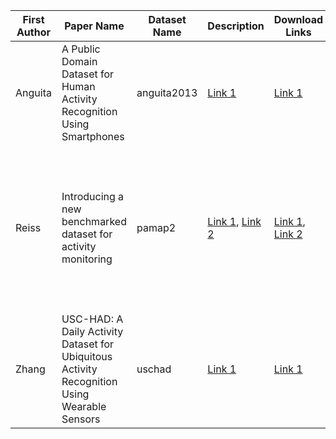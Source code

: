 | First Author | Paper Name | Dataset Name | Description | Download Links | Year | Sampling Rate | Device Locations | Device Modalities | Num Subjects | Num Activities | Activities | 
| ----- | ----- | ----- | ----- | ----- | ----- | ----- | ----- | ----- | ----- | ----- | ----- |
| Anguita | A Public Domain Dataset for Human Activity Recognition Using Smartphones | anguita2013 | [Link 1](http://archive.ics.uci.edu/ml/datasets/Human+Activity+Recognition+Using+Smartphones) | [Link 1](https://pdfs.semanticscholar.org/83de/43bc849ad3d9579ccf540e6fe566ef90a58e.pdf) | 2013 | 50 | waist | accel, gyro, mag | 30 | 6 | walk, walk_up, walk_down, sit, stand, lie |
| Reiss | Introducing a new benchmarked dataset for activity monitoring | pamap2 | [Link 1](http://archive.ics.uci.edu/ml/datasets/PAMAP2+Physical+Activity+Monitoring), [Link 2](http://archive.ics.uci.edu/ml/machine-learning-databases/00231/readme.pdf) | [Link 1](https://ieeexplore.ieee.org/document/6246152/), [Link 2](https://www.researchgate.net/publication/235348485_Introducing_a_New_Benchmarked_Dataset_for_Activity_Monitoring) | 2012 | 100 | wrist, chest, ankle | accel, gyro, mag | 9 | 12 | lie, sit, stand, walk, run, cycle, walk_nordic, watch_tv, work_computer, drive_car, walk_up, walk_down, vacuum, iron, laundry, clean, soccer, rope_jump, other |
| Zhang | USC-HAD: A Daily Activity Dataset for Ubiquitous Activity Recognition Using Wearable Sensors | uschad | [Link 1](http://sipi.usc.edu/had/) | [Link 1](http://sipi.usc.edu/had/mi_ubicomp_sagaware12.pdf) | 2012 | 100 | waist | accel, gyro | 14 | 12 | walk, walk_left, walk_right, walk_up, walk_down, run, jump, sit, stand, sleep, elevator_up, elevator_down |
